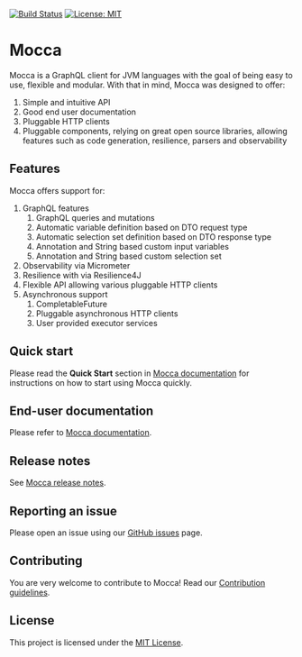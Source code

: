 [![Build Status](https://travis-ci.com/paypal/mocca.svg?branch=master)](https://travis-ci.com/paypal/mocca)
[![License: MIT](https://img.shields.io/badge/License-MIT-yellow.svg)](https://opensource.org/licenses/MIT)

# Mocca

Mocca is a GraphQL client for JVM languages with the goal of being easy to use, flexible and modular. With that in mind, Mocca was designed to offer:

1. Simple and intuitive API
1. Good end user documentation
1. Pluggable HTTP clients
1. Pluggable components, relying on great open source libraries, allowing features such as code generation, resilience, parsers and observability

## Features

Mocca offers support for:

1. GraphQL features
	1. GraphQL queries and mutations
	1. Automatic variable definition based on DTO request type
	1. Automatic selection set definition based on DTO response type
	1. Annotation and String based custom input variables
	1. Annotation and String based custom selection set
1. Observability via Micrometer
1. Resilience with via Resilience4J
1. Flexible API allowing various pluggable HTTP clients
1. Asynchronous support
	1. CompletableFuture
	1. Pluggable asynchronous HTTP clients
	1. User provided executor services

## Quick start

Please read the **Quick Start** section in [Mocca documentation](docs/END_USER_DOCUMENT.md) for instructions on how to start using Mocca quickly.

## End-user documentation

Please refer to [Mocca documentation](docs/END_USER_DOCUMENT.md).

## Release notes
See [Mocca release notes](docs/RELEASE_NOTES.md).

## Reporting an issue
Please open an issue using our [GitHub issues](https://github.com/paypal/mocca/issues) page.

## Contributing
You are very welcome to contribute to Mocca! Read our [Contribution guidelines](docs/CONTRIBUTING.md).

## License
This project is licensed under the [MIT License](LICENSE.txt).